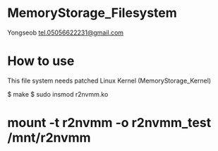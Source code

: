 # MemoryStorage_Filesystem
Yongseob <tel.05056622231@gmail.com>


# How to use
This file system needs patched Linux Kernel (MemoryStorage_Kernel)

$ make
$ sudo insmod r2nvmm.ko
# mount -t r2nvmm -o r2nvmm_test /mnt/r2nvmm

